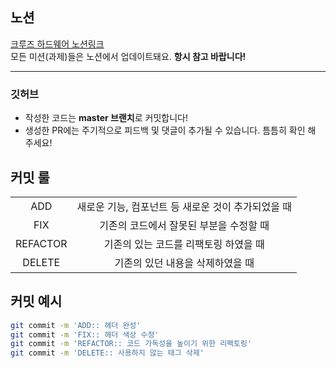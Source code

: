 ## 노션
[크루즈 하드웨어 노션링크](https://branched-freesia-91d.notion.site/4dddd140e57f4fe39db02c56182e7332?pvs=4) <br>
모든 미션(과제)들은 노션에서 업데이트돼요. **항시 참고 바랍니다!**
<hr>

### 깃허브

- 작성한 코드는 **master 브랜치**로 커밋합니다!
- 생성한 PR에는 주기적으로 피드백 및 댓글이 추가될 수 있습니다. 틈틈히 확인 해 주세요!

## 커밋 룰
|          |                                                    |
| :------: | :------------------------------------------------: |
|   ADD    | 새로운 기능, 컴포넌트 등 새로운 것이 추가되었을 때 |
|   FIX    |      기존의 코드에서 잘못된 부분을 수정할 때       |
| REFACTOR |       기존의 있는 코드를 리팩토링 하였을 때        |
|  DELETE  |          기존의 있던 내용을 삭제하였을 때          |



## 커밋 예시
```bash
git commit -m 'ADD:: 헤더 완성'
git commit -m 'FIX:: 헤더 색상 수정'
git commit -m 'REFACTOR:: 코드 가독성을 높이기 위한 리팩토링'
git commit -m 'DELETE:: 사용하지 않는 태그 삭제'
```
